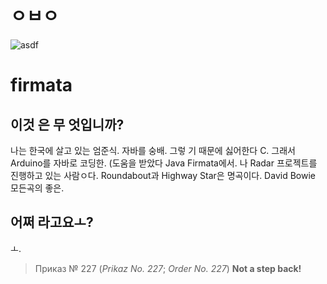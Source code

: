 # ㅇㅂㅇ
![asdf](https://ac-p2.namu.la/20220331sac/ff8b995297e89624829cbc831059071acd247abf5b8970e93a8a7461885b3732.gif?type=orig)

# firmata

## 이것 은 무 엇입니까?
나는 한국에 살고 있는 엄준식. 자바를 숭배. 그렇 기 때문에 싫어한다 C. 그래서 Arduino를 자바로 코딩한. (도움을 받았다 Java Firmata에서.
나 Radar 프로젝트를 진행하고 있는 사람ㅇ다. Roundabout과 Highway Star은 명곡이다. David Bowie 모든곡의 좋은.

## 어쩌 라고요ㅗ?
ㅗ. 

> Приказ № 227 (*Prikaz No. 227*; *Order No. 227*)
> **Not a step back!**

